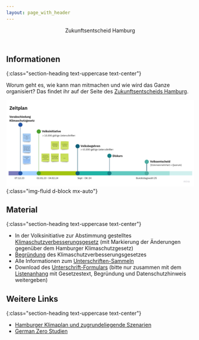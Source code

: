 ```yaml
---
layout: page_with_header
---
```

<header class="masthead">
    <div class="container">
        <div class="intro-text">
            <div class="intro-heading text-uppercase text-break">Zukunftsentscheid Hamburg</div>
        </div>
    </div>
</header>

<section class="page-section">
  <div class="container" id="pagecontainer" markdown="1">

# Informationen
{:class="section-heading text-uppercase text-center"}

Worum geht es, wie kann man mitmachen und wie wird das Ganze organisiert? Das findet ihr auf der Seite des [Zukunftsentscheids Hamburg](https://zukunftsentscheid-hamburg.de/).

![Erstes_Vernetzungstreffen_Ideen_Zukunftsentscheid](assets/img/Zukunftsentscheid-Timeline.jpg){:class="img-fluid d-block mx-auto"}

## Material
{:class="section-heading text-uppercase text-center"}

* In der Volksinitiative zur Abstimmung gestelltes [Klimaschutzverbesserungsgesetz](https://zukunftsentscheid-hamburg.de/inhalte/der-gesetzestext/) (mit Markierung der Änderungen gegenüber dem Hamburger Klimaschutzgesetz)
* [Begründung](https://zukunftsentscheid-hamburg.de/inhalte/die-gesetzesbegruendung/) des Klimaschutzverbesserungsgesetzes
* Alle Informationen zum [Unterschriften-Sammeln](https://zukunftsentscheid-hamburg.de/unterschriften-sammeln/)
* Download des [Unterschrift-Formulars](https://zukunftsentscheid-hamburg.de/wp-content/uploads/2024/01/Volksinitiative-Klimaschutzverbesserungsgesetz-Unterschriftenliste.pdf) (bitte nur zusammen mit dem [Listenanhang](https://zukunftsentscheid-hamburg.de/wp-content/uploads/2024/01/Volksinitiative-Klimaschutzverbesserungsgesetz-Listenanhang.pdf) mit Gesetzestext, Begründung und Datenschutzhinweis weitergeben)

## Weitere Links
{:class="section-heading text-uppercase text-center"}

* [Hamburger Klimaplan und zugrundeliegende Szenarien](https://www.hamburg.de/klima/publikationen/16763684/szenarienhamburgerklimaplan/)
* [German Zero Studien](https://germanzero.de/downloads)
 
</div>
</section>